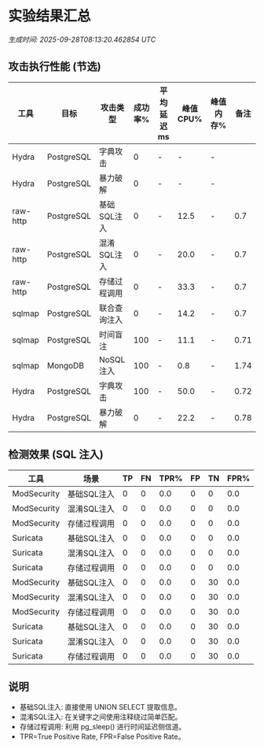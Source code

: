 # 实验结果汇总
_生成时间: 2025-09-28T08:13:20.462854 UTC_
## 攻击执行性能 (节选)
| 工具 | 目标 | 攻击类型 | 成功率% | 平均延迟ms | 峰值CPU% | 峰值内存% | 备注 |
| ---- | ---- | -------- | ------ | ---------- | -------- | -------- | ---- |
| Hydra | PostgreSQL | 字典攻击 | 0 | - | - | - |  |
| Hydra | PostgreSQL | 暴力破解 | 0 | - | - | - |  |
| raw-http | PostgreSQL | 基础SQL注入 | 0 | - | 12.5 | - | 0.7 |
| raw-http | PostgreSQL | 混淆SQL注入 | 0 | - | 20.0 | - | 0.7 |
| raw-http | PostgreSQL | 存储过程调用 | 0 | - | 33.3 | - | 0.7 |
| sqlmap | PostgreSQL | 联合查询注入 | 0 | - | 14.2 | - | 0.7 |
| sqlmap | PostgreSQL | 时间盲注 | 100 | - | 11.1 | - | 0.71 |
| sqlmap | MongoDB | NoSQL注入 | 100 | - | 0.8 | - | 1.74 |
| Hydra | PostgreSQL | 字典攻击 | 100 | - | 50.0 | - | 0.72 |
| Hydra | PostgreSQL | 暴力破解 | 0 | - | 22.2 | - | 0.78 |

## 检测效果 (SQL 注入)
| 工具 | 场景 | TP | FN | TPR% | FP | TN | FPR% |
| ---- | ---- | -- | -- | ---- | -- | -- | ---- |
| ModSecurity | 基础SQL注入 | 0 | 0 | 0.0 | 0 | 0 | 0.0 |
| ModSecurity | 混淆SQL注入 | 0 | 0 | 0.0 | 0 | 0 | 0.0 |
| ModSecurity | 存储过程调用 | 0 | 0 | 0.0 | 0 | 0 | 0.0 |
| Suricata | 基础SQL注入 | 0 | 0 | 0.0 | 0 | 0 | 0.0 |
| Suricata | 混淆SQL注入 | 0 | 0 | 0.0 | 0 | 0 | 0.0 |
| Suricata | 存储过程调用 | 0 | 0 | 0.0 | 0 | 0 | 0.0 |
| ModSecurity | 基础SQL注入 | 0 | 0 | 0.0 | 0 | 30 | 0.0 |
| ModSecurity | 混淆SQL注入 | 0 | 0 | 0.0 | 0 | 30 | 0.0 |
| ModSecurity | 存储过程调用 | 0 | 0 | 0.0 | 0 | 30 | 0.0 |
| Suricata | 基础SQL注入 | 0 | 0 | 0.0 | 0 | 30 | 0.0 |
| Suricata | 混淆SQL注入 | 0 | 0 | 0.0 | 0 | 30 | 0.0 |
| Suricata | 存储过程调用 | 0 | 0 | 0.0 | 0 | 30 | 0.0 |

## 说明
- 基础SQL注入: 直接使用 UNION SELECT 提取信息。
- 混淆SQL注入: 在关键字之间使用注释绕过简单匹配。
- 存储过程调用: 利用 pg_sleep() 进行时间延迟侧信道。
- TPR=True Positive Rate, FPR=False Positive Rate。
